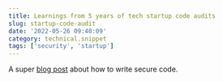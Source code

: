 ```yaml
---
title: Learnings from 5 years of tech startup code audits
slug: startup-code-audit
date: '2022-05-26 09:40:09'
category: technical.snippet
tags: ['security', 'startup']
---
```


A super [blog
post](https://kenkantzer.com/learnings-from-5-years-of-tech-startup-code-audits/)
about how to write secure code.
